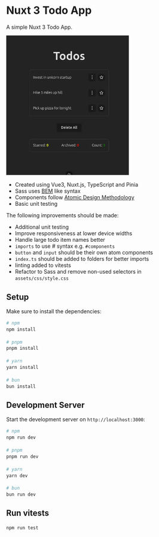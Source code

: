 # Nuxt 3 Todo App

A simple Nuxt 3 Todo App.

<img src="https://github.com/rndware/todos-nuxt/blob/master/media/play.gif" width="65%"/>

- Created using Vue3, Nuxt.js, TypeScript and Pinia
- Sass uses [BEM](https://getbem.com/) like syntax
- Components follow [Atomic Design Methodology](https://atomicdesign.bradfrost.com/chapter-2/)
- Basic unit testing

The following improvements should be made:

- Additional unit testing
- Improve responsiveness at lower device widths
- Handle large todo item names better
- `imports` to use # syntax e.g. `#components`
- `button` and `input` should be their own atom components
- `index.ts` should be added to folders for better imports
- linting added to vitests
- Refactor to Sass and remove non-used selectors in `assets/css/style.css`

## Setup

Make sure to install the dependencies:

```bash
# npm
npm install

# pnpm
pnpm install

# yarn
yarn install

# bun
bun install
```

## Development Server

Start the development server on `http://localhost:3000`:

```bash
# npm
npm run dev

# pnpm
pnpm run dev

# yarn
yarn dev

# bun
bun run dev
```

## Run vitests

```bash
npm run test
```
